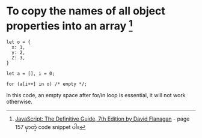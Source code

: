 # To copy the names of all object properties into an array [^1]

    let o = {
      x: 1,
      y: 2,
      Z: 3,
    }

    let a = [], i = 0;

    for (a[i++] in o) /* empty */;

In this code, an empty space after for/in loop is essential, it will not work otherwise. 

[^1]: [JavaScript: The Definitive Guide, 7th Edition by David Flanagan](https://www.oreilly.com/library/view/javascript-the-definitive/9781491952016/) - page 157 မှာတဲ့ code snippet ပါ။ 
